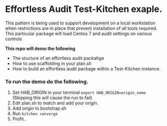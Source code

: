 # Effortless Audit Test-Kitchen exaple.

This pattern is being used to support development on a local workstation when restrictions are in place that prevent installation of all tools required.
This particular package will load Centos 7 and audit settings on various controls


**This repo will demo the following**
* The stucture of an effortless audit packahge
* How to use scaffolding in your plan.sh
* How to build an effortless audit package within a Test-Kitchen instance.

### To run the demo do the following.
1. Set HAB_ORIGIN in your terminal `export HAB_ORIGIN=origin_name` (Skipping this will cause the run to fail)
2. Edit plan.sh to match and add your origin.
3. Add origin to bootstrap.sh
4. Run `kitchen converge`
6. Profit..

